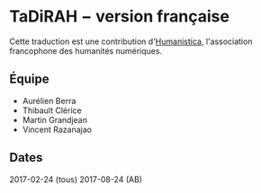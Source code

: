 TaDiRAH − version française
==========================

Cette traduction est une contribution d'[Humanistica](http://www.humanisti.ca), l'association francophone des humanités numériques.

## Équipe

+ Aurélien Berra
+ Thibault Clérice
+ Martin Grandjean
+ Vincent Razanajao

## Dates

2017-02-24 (tous)
2017-08-24 (AB)
